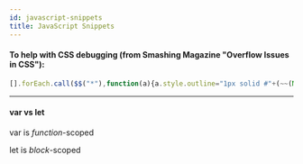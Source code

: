 ```yaml
---
id: javascript-snippets
title: JavaScript Snippets
---
```


#### To help with CSS debugging (from Smashing Magazine "Overflow Issues in CSS"):

```js
[].forEach.call($$("*"),function(a){a.style.outline="1px solid #"+(~~(Math.random()*(1<<24))).toString(16)})
```

---

#### var vs let

var is _function_-scoped

let is _block_-scoped